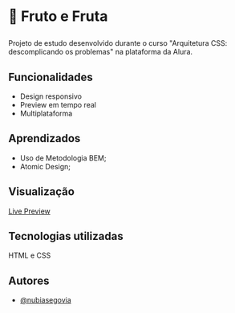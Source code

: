 # 🥭 Fruto e Fruta </p>

Projeto de estudo desenvolvido durante o curso "Arquitetura CSS: descomplicando os problemas" na plataforma da Alura.

## Funcionalidades

- Design responsivo
- Preview em tempo real
- Multiplataforma

## Aprendizados

- Uso de Metodologia BEM;
- Atomic Design;

## Visualização

[Live Preview](https://nubiasegovia.github.io/fruto-e-fruta-alura/)

## Tecnologias utilizadas

HTML e CSS

## Autores

- [@nubiasegovia](https://github.com/nubiasegovia)